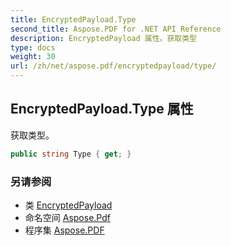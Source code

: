 ```yaml
---
title: EncryptedPayload.Type
second_title: Aspose.PDF for .NET API Reference
description: EncryptedPayload 属性。获取类型
type: docs
weight: 30
url: /zh/net/aspose.pdf/encryptedpayload/type/
---
```

## EncryptedPayload.Type 属性

获取类型。

```csharp
public string Type { get; }
```

### 另请参阅

* 类 [EncryptedPayload](../)
* 命名空间 [Aspose.Pdf](../../../aspose.pdf/)
* 程序集 [Aspose.PDF](../../../)